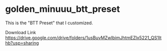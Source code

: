 # golden_minuuu_btt_preset
This is the "BTT Preset" that I customized.

Download Link
https://drive.google.com/drive/folders/1usBuvMZwIbimJhtmEZlx5221_QS1Ithb?usp=sharing
